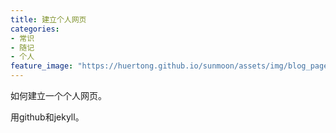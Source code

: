 ```yaml
---
title: 建立个人网页
categories:
- 常识
- 随记
- 个人
feature_image: "https://huertong.github.io/sunmoon/assets/img/blog_page_top_pic.png"
---
```


如何建立一个个人网页。

<!-- more -->

用github和jekyll。

